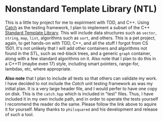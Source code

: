 
Nonstandard Template Library (NTL)
==================================

This is a little toy project for me to expiriment with TDD, and C++.
Using [Catch](https://github.com/philsquared/Catch) as the testing framework, I plan to implement a subset of the C++ [Standard Template Library](https://en.wikipedia.org/wiki/Standard_Template_Library).
This will include data structures such as `vector`, `string`, `map`, `list`, algorithms such as `sort`, and others.
This is a pet project, again, to get hands-on with TDD, C++, and all the stuff I forgot from CS 1501.
It's not unlikely that I will add other containers and algorithms not found in the STL, such as red-black trees, and a generic `graph` container, along with a few standard algorithms on it.
Also note that I plan to do this in a C++11 (maybe even 17) style, including smart pointers, range-for, lambdas, etc, where appropriate.

**Also note** that I plan to include all tests so that others can validate my work.
I have decided to not include the *Catch* unit testing framework as was my initial plan.
It is a very large header file, and I would perfer to have one copy on disk.
This is the `catch.hpp` which is included in "test" files.
Thus, I have included it in my own include path, and in order to operate the tests yourself I recommend the reader do the same.
Please follow the link above to aquire it for yourself.
Many thanks to `philsquared` and his development and release of such a tool.